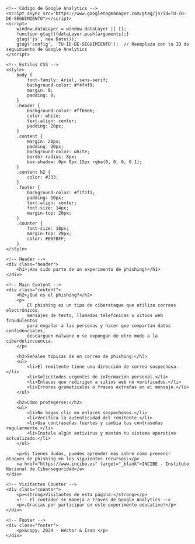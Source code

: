 <html lang="es">
<head>
    <!DOCTYPE html>
    <meta charset="UTF-8">
    <meta name="viewport" content="width=device-width, initial-scale=1.0">
    <title>Simulación de Phishing - Proyecto de Ciberseguridad</title>
    
    <!-- Código de Google Analytics -->
    <script async src="https://www.googletagmanager.com/gtag/js?id=TU-ID-DE-SEGUIMIENTO"></script>
    <script>
        window.dataLayer = window.dataLayer || [];
        function gtag(){dataLayer.push(arguments);}
        gtag('js', new Date());
        gtag('config', 'TU-ID-DE-SEGUIMIENTO');  // Reemplaza con tu ID de seguimiento de Google Analytics
    </script>

    <!-- Estilos CSS -->
    <style>
        body {
            font-family: Arial, sans-serif;
            background-color: #f4f4f9;
            margin: 0;
            padding: 0;
        }
        .header {
            background-color: #ff6666;
            color: white;
            text-align: center;
            padding: 20px;
        }
        .content {
            margin: 20px;
            padding: 20px;
            background-color: white;
            border-radius: 8px;
            box-shadow: 0px 0px 15px rgba(0, 0, 0, 0.1);
        }
        .content h2 {
            color: #333;
        }
        .footer {
            background-color: #f1f1f1;
            padding: 10px;
            text-align: center;
            font-size: 14px;
            margin-top: 20px;
        }
        .counter {
            font-size: 18px;
            margin-top: 20px;
            color: #007BFF;
        }
    </style>
</head>
<body>

    <!-- Header -->
    <div class="header">
        <h1>¡Has sido parte de un experimento de phishing!</h1>
    </div>

    <!-- Main Content -->
    <div class="content">
        <h2>¿Qué es el phishing?</h2>
        <p>
            El phishing es un tipo de ciberataque que utiliza correos electrónicos,
            mensajes de texto, llamadas telefónicas o sitios web fraudulentos
            para engañar a las personas y hacer que compartan datos confidenciales, 
            descarguen malware o se expongan de otro modo a la ciberdelincuencia.
        </p>

        <h3>Señales típicas de un correo de phishing:</h3>
        <ul>
            <li>El remitente tiene una dirección de correo sospechosa.</li>
            <li>Solicitudes urgentes de información personal.</li>
            <li>Enlaces que redirigen a sitios web no verificados.</li>
            <li>Errores gramaticales o frases extrañas en el mensaje.</li>
        </ul>

        <h2>Cómo protegerse:</h2>
        <ul>
            <li>No hagas clic en enlaces sospechosos.</li>
            <li>Verifica la autenticidad del remitente.</li>
            <li>Usa contraseñas fuertes y cambia tus contraseñas regularmente.</li>
            <li>Instala algún antivirus y mantén tu sistema operativo actualizado.</li>
        </ul>

        <p>Si tienes dudas, puedes aprender más sobre cómo prevenir ataques de phishing en los siguientes recursos:</p>
        <a href="https://www.incibe.es" target="_blank">INCIBE - Instituto Nacional de Ciberseguridad</a>
    </div>

    <!-- Visitantes Counter -->
    <div class="counter">
        <p><strong>Visitantes de esta página:</strong></p>
        <!-- El contador se maneja a través de Google Analytics -->
        <p>¡Gracias por participar en este experimento educativo!</p>
    </div>

    <!-- Footer -->
    <div class="footer">
        <p>&copy; 2024 - Héctor & Izan </p>
    </div>

</body>
</html>
